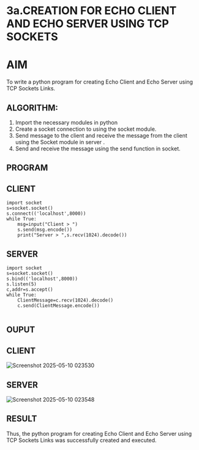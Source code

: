 # 3a.CREATION FOR ECHO CLIENT AND ECHO SERVER USING TCP SOCKETS
# AIM
To write a python program for creating Echo Client and Echo Server using TCP
Sockets Links.
## ALGORITHM:
1. Import the necessary modules in python
2. Create a socket connection to using the socket module.
3. Send message to the client and receive the message from the client using the Socket module in
 server .
4. Send and receive the message using the send function in socket.
## PROGRAM
## CLIENT
```
import socket 
s=socket.socket() 
s.connect(('localhost',8000)) 
while True: 
    msg=input("Client > ") 
    s.send(msg.encode()) 
    print("Server > ",s.recv(1024).decode())
```
## SERVER
```
import socket 
s=socket.socket() 
s.bind(('localhost',8000)) 
s.listen(5) 
c,addr=s.accept() 
while True: 
    ClientMessage=c.recv(1024).decode() 
    c.send(ClientMessage.encode())
    
```
## OUPUT
## CLIENT
![Screenshot 2025-05-10 023530](https://github.com/user-attachments/assets/e88c29d5-42e6-42e6-afc0-7bf942b3ebba)
## SERVER
![Screenshot 2025-05-10 023548](https://github.com/user-attachments/assets/c750c4dc-b037-40aa-9140-d1c10de89343)

## RESULT
Thus, the python program for creating Echo Client and Echo Server using TCP Sockets Links 
was successfully created and executed.
